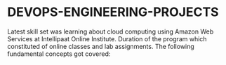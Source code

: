 # DEVOPS-ENGINEERING-PROJECTS

Latest skill set was learning about cloud computing using Amazon Web Services at Intellipaat Online Institute.
Duration of the program which constituted of online classes and lab assignments. The following fundamental concepts got covered:



